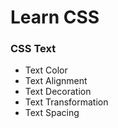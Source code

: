 # Learn CSS

### CSS Text

- Text Color
- Text Alignment 
- Text Decoration
- Text Transformation 
- Text Spacing